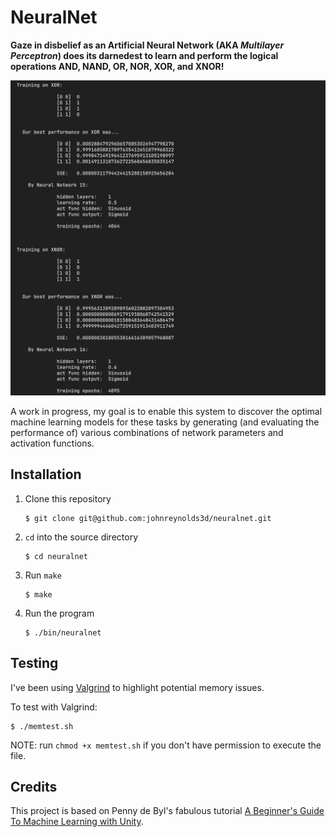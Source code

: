 # NeuralNet

**Gaze in disbelief as an Artificial Neural Network (AKA *Multilayer Perceptron*) does its darnedest to learn and perform the logical operations AND, NAND, OR, NOR, XOR, and XNOR!**

![Screenshot](/img/neuralnet.webp?raw=true "")

A work in progress, my goal is to enable this system to discover the optimal machine learning models for these tasks by generating (and evaluating the performance of) various combinations of network parameters and activation functions.

## Installation

  1. Clone this repository
     ```shell
     $ git clone git@github.com:johnreynolds3d/neuralnet.git
     ```
  2. `cd` into the source directory
     ```shell
     $ cd neuralnet 
     ```
  3. Run `make`
     ```shell
     $ make
     ```
  4. Run the program 
     ```shell
     $ ./bin/neuralnet
     ```

## Testing

I've been using [Valgrind](https://valgrind.org/) to highlight potential memory issues.

To test with Valgrind:
  ```shell
  $ ./memtest.sh
  ```
NOTE: run `chmod +x memtest.sh` if you don't have permission to execute the file.

## Credits

This project is based on Penny de Byl's fabulous tutorial [A Beginner's Guide To Machine Learning with Unity](https://www.udemy.com/course/machine-learning-with-unity/).
